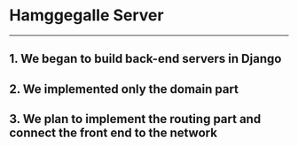# Hamggegalle Server

---

## 1. We began to build back-end servers in Django

## 2. We implemented only the domain part

## 3. We plan to implement the routing part and connect the front end to the network
